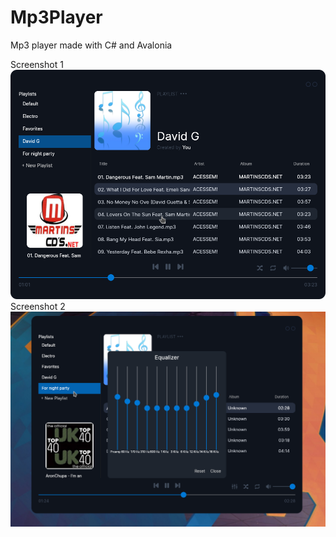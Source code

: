 # Mp3Player
Mp3 player made with C# and Avalonia

Screenshot 1
<img src="./Screenshots/S3.png">
Screenshot 2
<img src="./Screenshots/S4.png"/>